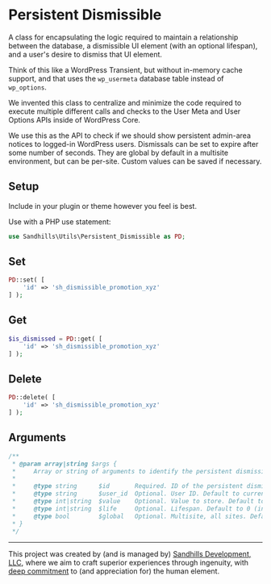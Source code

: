 # Persistent Dismissible

A class for encapsulating the logic required to maintain a relationship between the database, a dismissible UI element (with an optional lifespan), and a user's desire to dismiss that UI element.

Think of this like a WordPress Transient, but without in-memory cache support, and that uses the `wp_usermeta` database table instead of `wp_options`.

We invented this class to centralize and minimize the code required to execute multiple different calls and checks to the User Meta and User Options APIs inside of WordPress Core.

We use this as the API to check if we should show persistent admin-area notices to logged-in WordPress users. Dismissals can be set to expire after some number of seconds. They are global by default in a multisite environment, but can be per-site. Custom values can be saved if necessary.

## Setup

Include in your plugin or theme however you feel is best.

Use with a PHP use statement:

```php
use Sandhills\Utils\Persistent_Dismissible as PD;
```

## Set

```php
PD::set( [
	'id' => 'sh_dismissible_promotion_xyz'
] );
```

## Get

```php
$is_dismissed = PD::get( [
	'id' => 'sh_dismissible_promotion_xyz'
] );
```

## Delete

```php
PD::delete( [
	'id' => 'sh_dismissible_promotion_xyz'
] );
```

## Arguments

```php
/**
 * @param array|string $args {
 *     Array or string of arguments to identify the persistent dismissible.
 *
 *     @type string      $id       Required. ID of the persistent dismissible.
 *     @type string      $user_id  Optional. User ID. Default to current user ID.
 *     @type int|string  $value    Optional. Value to store. Default to true.
 *     @type int|string  $life     Optional. Lifespan. Default to 0 (infinite)
 *     @type bool        $global   Optional. Multisite, all sites. Default true.
 * }
 */
```

----

This project was created by (and is managed by) <a href="https://sandhillsdev.com">Sandhills Development, LLC</a>, where we aim to craft superior experiences through ingenuity, with <a href="https://sandhillsdev.com/commitments/">deep commitment</a> to (and appreciation for) the human element.
